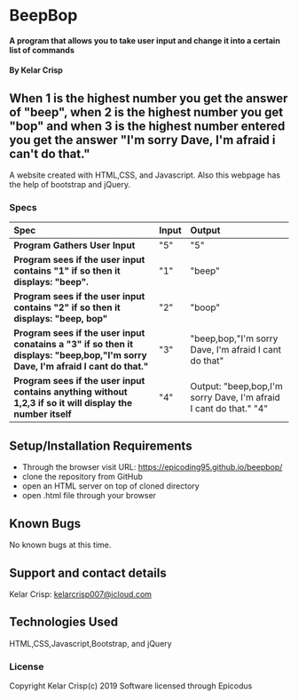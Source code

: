 # BeepBop

#### A program that allows you to take user input and change it into a certain list of commands

#### By Kelar Crisp
## When 1 is the highest number you get the answer of "beep", when 2 is the highest number you get "bop" and when 3 is the highest number entered you get the answer "I'm sorry Dave, I'm afraid i can't do that."

A website created with HTML,CSS, and Javascript. Also this webpage has the help of bootstrap and jQuery.




### Specs
| Spec | Input | Output |
| :-------------     | :------------- | :------------- |
| **Program Gathers User Input** | "5"| "5"  |
| **Program sees if the user input contains "1" if so then it displays: "beep".** |  "1"| "beep"|
| **Program sees if the user input contains "2" if so then it displays: "beep, bop"**|"2" |"boop"|
| **Program sees if the user input conatains a "3" if so then it displays: "beep,bop,"I'm sorry Dave, I'm afraid I cant do that."**| "3" |"beep,bop,"I'm sorry Dave, I'm afraid I cant do that" |
| **Program sees if the user input contains anything without 1,2,3 if so it will display the number itself**| "4" | Output: "beep,bop,I'm sorry Dave, I'm afraid I cant do that." "4" |


## Setup/Installation Requirements

* Through the browser visit URL: https://epicoding95.github.io/beepbop/
* clone the repository from GitHub
* open an HTML server on top of cloned directory
* open .html file through your browser


## Known Bugs

No known bugs at this time.

## Support and contact details

Kelar Crisp: kelarcrisp007@icloud.com

## Technologies Used

HTML,CSS,Javascript,Bootstrap, and jQuery 

### License

Copyright Kelar Crisp(c) 2019 Software licensed through Epicodus
